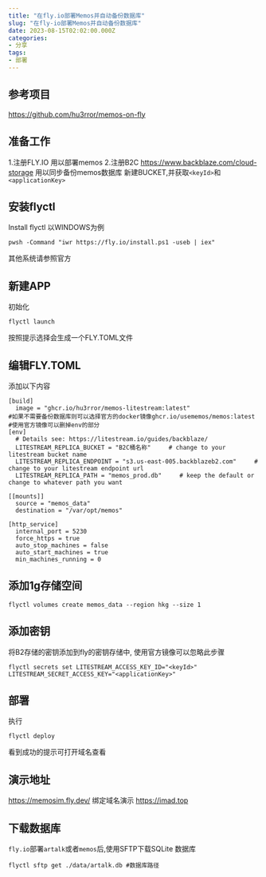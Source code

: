 ```yaml
---
title: "在fly.io部署Memos并自动备份数据库"
slug: "在fly-io部署Memos并自动备份数据库"
date: 2023-08-15T02:02:00.000Z
categories:
- 分享
tags:
- 部署
---
```


## 参考项目

https://github.com/hu3rror/memos-on-fly

## 准备工作

1.注册FLY.IO 
用以部署memos
2.注册B2C 
https://www.backblaze.com/cloud-storage
 用以同步备份memos数据库
 新建BUCKET,并获取`<keyId>`和`<applicationKey>`


## 安装flyctl
Install flyctl 
以WINDOWS为例
```
pwsh -Command "iwr https://fly.io/install.ps1 -useb | iex"
```
其他系统请参照官方

## 新建APP

初始化
```
flyctl launch
```
按照提示选择会生成一个FLY.TOML文件

## 编辑FLY.TOML

添加以下内容

```
[build]
  image = "ghcr.io/hu3rror/memos-litestream:latest"
#如果不需要备份数据库则可以选择官方的docker镜像ghcr.io/usememos/memos:latest
#使用官方镜像可以删掉env的部分
[env]
  # Details see: https://litestream.io/guides/backblaze/
  LITESTREAM_REPLICA_BUCKET = "B2C桶名称"     # change to your litestream bucket name
  LITESTREAM_REPLICA_ENDPOINT = "s3.us-east-005.backblazeb2.com"     # change to your litestream endpoint url
  LITESTREAM_REPLICA_PATH = "memos_prod.db"     # keep the default or change to whatever path you want

[[mounts]]
  source = "memos_data"
  destination = "/var/opt/memos"

[http_service]
  internal_port = 5230
  force_https = true
  auto_stop_machines = false
  auto_start_machines = true
  min_machines_running = 0
```

## 添加1g存储空间

```
flyctl volumes create memos_data --region hkg --size 1
```

## 添加密钥
将B2存储的密钥添加到fly的密钥存储中,
使用官方镜像可以忽略此步骤

```
flyctl secrets set LITESTREAM_ACCESS_KEY_ID="<keyId>" LITESTREAM_SECRET_ACCESS_KEY="<applicationKey>"
```

## 部署
执行
```
flyctl deploy
```
看到成功的提示可打开域名查看

## 演示地址

https://memosim.fly.dev/
绑定域名演示
https://imad.top

## 下载数据库
`fly.io`部署`artalk`或者`memos`后,使用SFTP下载SQLite 数据库

```
flyctl sftp get ./data/artalk.db #数据库路径
```

